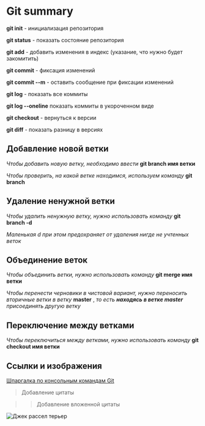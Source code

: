 # Git summary

**git init** - инициализация репозитория

**git status** - показать состояние репозитория

**git add** - добавить изменения в индекс (указание, что нужно будет закомитить)

**git commit** - фиксация изменений

**git commit --m** - оставить сообщение при фиксации изменений

**git log** - показать все коммиты

**git log --oneline** показать коммиты в укороченном виде

**git checkout** - вернуться к версии

**git diff** - показать разницу в версиях

## Добавление новой ветки

_Чтобы добавить новую ветку, необходимо ввести_ **git branch имя ветки**

_Чтобы проверить, на какой ветке находимся, используем команду_ **git branch**

## Удаление ненужной ветки

_Чтобы удалить ненужную ветку, нужно использовать команду_ **git branch -d**

_Маленькая d при этом предохраняет от удаления нигде не учтенных веток_

## Объединение веток

_Чтобы объединить ветки, нужно использовать команду_ **git merge имя ветки**

_Чтобы перенести черновики в чистовой вариант, нужно переносить вторичные ветки в ветку_ **master** , _то есть  **находясь в ветке master** присоединять другую ветку_ 

## Переключение между ветками

_Чтобы переключиться между ветками, нужно использовать команду_ **git checkout имя ветки**

## Ссылки и изображения

[Шпаргалка по консольным командам Git](https://github.com/cyberspacedk/Git-commands)

> Добавление цитаты

>> Добавление вложенной цитаты

![Джек рассел терьер](https://vplate.ru/images/article/orig/2019/05/spisok-klichek-dlya-dzhek-rassel-terera-1.jpg)
